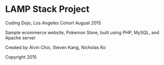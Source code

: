 # LAMP Stack Project 

Coding Dojo, Los Angeles Cohort August 2015

Sample ecommerce website, Pokemon Store, built using PHP, MySQL, and Apache server

Created by Alvin Choi, Steven Kang, Nicholas Ko

Copyright 2015
